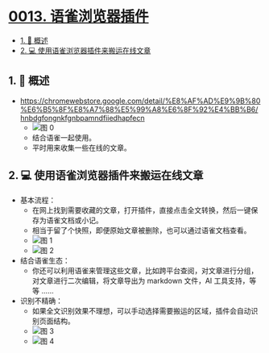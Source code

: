 # [0013. 语雀浏览器插件](https://github.com/Tdahuyou/TNotes.notes/tree/main/notes/0013.%20%E8%AF%AD%E9%9B%80%E6%B5%8F%E8%A7%88%E5%99%A8%E6%8F%92%E4%BB%B6)

<!-- region:toc -->

- [1. 📝 概述](#1--概述)
- [2. 💻 使用语雀浏览器插件来搬运在线文章](#2--使用语雀浏览器插件来搬运在线文章)

<!-- endregion:toc -->

## 1. 📝 概述

- https://chromewebstore.google.com/detail/%E8%AF%AD%E9%9B%80%E6%B5%8F%E8%A7%88%E5%99%A8%E6%8F%92%E4%BB%B6/hnbdgfongnkfgnbpamndfiiedhapfecn
  - ![图 0](https://cdn.jsdelivr.net/gh/Tdahuyou/imgs@main/2025-05-28-20-41-40.png)
  - 结合语雀一起使用。
  - 平时用来收集一些在线的文章。

## 2. 💻 使用语雀浏览器插件来搬运在线文章

- 基本流程：
  - 在网上找到需要收藏的文章，打开插件，直接点击全文转换，然后一键保存为语雀文档或小记。
  - 相当于留了个快照，即便原始文章被删除，也可以通过语雀文档查看。
  - ![图 1](https://cdn.jsdelivr.net/gh/Tdahuyou/imgs@main/2025-05-28-20-43-58.png)
  - ![图 2](https://cdn.jsdelivr.net/gh/Tdahuyou/imgs@main/2025-05-28-20-45-16.png)
- 结合语雀生态：
  - 你还可以利用语雀来管理这些文章，比如跨平台查阅，对文章进行分组，对文章进行二次编辑，将文章导出为 markdown 文件，AI 工具支持，等等 ……
- 识别不精确：
  - 如果全文识别效果不理想，可以手动选择需要搬运的区域，插件会自动识别页面结构。
  - ![图 3](https://cdn.jsdelivr.net/gh/Tdahuyou/imgs@main/2025-05-28-20-49-33.png)
  - ![图 4](https://cdn.jsdelivr.net/gh/Tdahuyou/imgs@main/2025-05-28-20-49-59.png)
